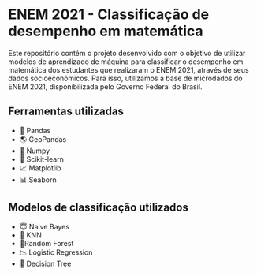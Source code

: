 # ENEM 2021 - Classificação de desempenho em matemática

Este repositório contém o projeto desenvolvido com o objetivo de utilizar modelos de aprendizado de máquina para classificar o desempenho em matemática dos estudantes que realizaram o ENEM 2021, através de seus dados socioeconômicos. Para isso, utilizamos a base de microdados do ENEM 2021, disponibilizada pelo Governo Federal do Brasil.

## Ferramentas utilizadas
- 🐼 Pandas
- 🌎 GeoPandas
- 🧮 Numpy
- 🤖 Scikit-learn
- 📈 Matplotlib
- 📊 Seaborn

## Modelos de classificação utilizados
- 😇 Naive Bayes
- 🔴 KNN
- 🌲Random Forest
- 📉 Logistic Regression
- 🌳 Decision Tree
